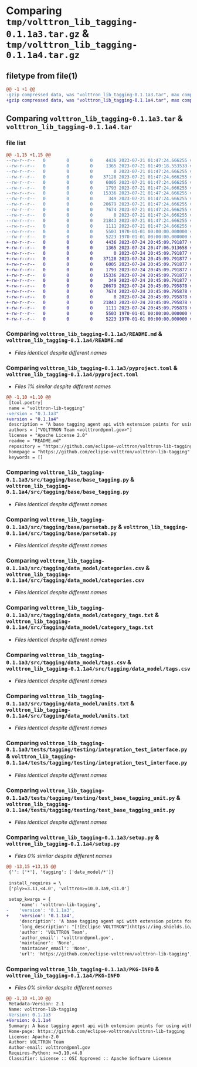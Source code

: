 # Comparing `tmp/volttron_lib_tagging-0.1.1a3.tar.gz` & `tmp/volttron_lib_tagging-0.1.1a4.tar.gz`

## filetype from file(1)

```diff
@@ -1 +1 @@
-gzip compressed data, was "volttron_lib_tagging-0.1.1a3.tar", max compression
+gzip compressed data, was "volttron_lib_tagging-0.1.1a4.tar", max compression
```

## Comparing `volttron_lib_tagging-0.1.1a3.tar` & `volttron_lib_tagging-0.1.1a4.tar`

### file list

```diff
@@ -1,15 +1,15 @@
--rw-r--r--   0        0        0     4436 2023-07-21 01:47:24.666255 volttron_lib_tagging-0.1.1a3/README.md
--rw-r--r--   0        0        0     1365 2023-07-21 01:49:18.553533 volttron_lib_tagging-0.1.1a3/pyproject.toml
--rw-r--r--   0        0        0        0 2023-07-21 01:47:24.666255 volttron_lib_tagging-0.1.1a3/src/tagging/base/__init__.py
--rw-r--r--   0        0        0    37128 2023-07-21 01:47:24.666255 volttron_lib_tagging-0.1.1a3/src/tagging/base/base_tagging.py
--rw-r--r--   0        0        0     6005 2023-07-21 01:47:24.666255 volttron_lib_tagging-0.1.1a3/src/tagging/base/parsetab.py
--rw-r--r--   0        0        0     1793 2023-07-21 01:47:24.666255 volttron_lib_tagging-0.1.1a3/src/tagging/data_model/categories.csv
--rw-r--r--   0        0        0    15336 2023-07-21 01:47:24.666255 volttron_lib_tagging-0.1.1a3/src/tagging/data_model/category_tags.txt
--rw-r--r--   0        0        0      349 2023-07-21 01:47:24.666255 volttron_lib_tagging-0.1.1a3/src/tagging/data_model/tag_refs.csv
--rw-r--r--   0        0        0    20679 2023-07-21 01:47:24.666255 volttron_lib_tagging-0.1.1a3/src/tagging/data_model/tags.csv
--rw-r--r--   0        0        0     7674 2023-07-21 01:47:24.666255 volttron_lib_tagging-0.1.1a3/src/tagging/data_model/units.txt
--rw-r--r--   0        0        0        0 2023-07-21 01:47:24.666255 volttron_lib_tagging-0.1.1a3/tests/tagging/testing/__init__.py
--rw-r--r--   0        0        0    21843 2023-07-21 01:47:24.666255 volttron_lib_tagging-0.1.1a3/tests/tagging/testing/integration_test_interface.py
--rw-r--r--   0        0        0     1111 2023-07-21 01:47:24.666255 volttron_lib_tagging-0.1.1a3/tests/tagging/testing/test_base_tagging_unit.py
--rw-r--r--   0        0        0     5503 1970-01-01 00:00:00.000000 volttron_lib_tagging-0.1.1a3/setup.py
--rw-r--r--   0        0        0     5223 1970-01-01 00:00:00.000000 volttron_lib_tagging-0.1.1a3/PKG-INFO
+-rw-r--r--   0        0        0     4436 2023-07-24 20:45:09.791877 volttron_lib_tagging-0.1.1a4/README.md
+-rw-r--r--   0        0        0     1365 2023-07-24 20:47:06.913658 volttron_lib_tagging-0.1.1a4/pyproject.toml
+-rw-r--r--   0        0        0        0 2023-07-24 20:45:09.791877 volttron_lib_tagging-0.1.1a4/src/tagging/base/__init__.py
+-rw-r--r--   0        0        0    37128 2023-07-24 20:45:09.791877 volttron_lib_tagging-0.1.1a4/src/tagging/base/base_tagging.py
+-rw-r--r--   0        0        0     6005 2023-07-24 20:45:09.791877 volttron_lib_tagging-0.1.1a4/src/tagging/base/parsetab.py
+-rw-r--r--   0        0        0     1793 2023-07-24 20:45:09.791877 volttron_lib_tagging-0.1.1a4/src/tagging/data_model/categories.csv
+-rw-r--r--   0        0        0    15336 2023-07-24 20:45:09.791877 volttron_lib_tagging-0.1.1a4/src/tagging/data_model/category_tags.txt
+-rw-r--r--   0        0        0      349 2023-07-24 20:45:09.791877 volttron_lib_tagging-0.1.1a4/src/tagging/data_model/tag_refs.csv
+-rw-r--r--   0        0        0    20679 2023-07-24 20:45:09.795878 volttron_lib_tagging-0.1.1a4/src/tagging/data_model/tags.csv
+-rw-r--r--   0        0        0     7674 2023-07-24 20:45:09.795878 volttron_lib_tagging-0.1.1a4/src/tagging/data_model/units.txt
+-rw-r--r--   0        0        0        0 2023-07-24 20:45:09.795878 volttron_lib_tagging-0.1.1a4/tests/tagging/testing/__init__.py
+-rw-r--r--   0        0        0    21843 2023-07-24 20:45:09.795878 volttron_lib_tagging-0.1.1a4/tests/tagging/testing/integration_test_interface.py
+-rw-r--r--   0        0        0     1111 2023-07-24 20:45:09.795878 volttron_lib_tagging-0.1.1a4/tests/tagging/testing/test_base_tagging_unit.py
+-rw-r--r--   0        0        0     5503 1970-01-01 00:00:00.000000 volttron_lib_tagging-0.1.1a4/setup.py
+-rw-r--r--   0        0        0     5223 1970-01-01 00:00:00.000000 volttron_lib_tagging-0.1.1a4/PKG-INFO
```

### Comparing `volttron_lib_tagging-0.1.1a3/README.md` & `volttron_lib_tagging-0.1.1a4/README.md`

 * *Files identical despite different names*

### Comparing `volttron_lib_tagging-0.1.1a3/pyproject.toml` & `volttron_lib_tagging-0.1.1a4/pyproject.toml`

 * *Files 1% similar despite different names*

```diff
@@ -1,10 +1,10 @@
 [tool.poetry]
 name = "volttron-lib-tagging"
-version = "0.1.1a3"
+version = "0.1.1a4"
 description = "A base tagging agent api with extension points for using with the VOLTTRON platform. This base agent works with Haystack 3 tags"
 authors = ["VOLTTRON Team <volttron@pnnl.gov>"]
 license = "Apache License 2.0"
 readme = "README.md"
 repository = "https://github.com/eclipse-volttron/volttron-lib-tagging"
 homepage = "https://github.com/eclipse-volttron/volttron-lib-tagging"
 keywords = []
```

### Comparing `volttron_lib_tagging-0.1.1a3/src/tagging/base/base_tagging.py` & `volttron_lib_tagging-0.1.1a4/src/tagging/base/base_tagging.py`

 * *Files identical despite different names*

### Comparing `volttron_lib_tagging-0.1.1a3/src/tagging/base/parsetab.py` & `volttron_lib_tagging-0.1.1a4/src/tagging/base/parsetab.py`

 * *Files identical despite different names*

### Comparing `volttron_lib_tagging-0.1.1a3/src/tagging/data_model/categories.csv` & `volttron_lib_tagging-0.1.1a4/src/tagging/data_model/categories.csv`

 * *Files identical despite different names*

### Comparing `volttron_lib_tagging-0.1.1a3/src/tagging/data_model/category_tags.txt` & `volttron_lib_tagging-0.1.1a4/src/tagging/data_model/category_tags.txt`

 * *Files identical despite different names*

### Comparing `volttron_lib_tagging-0.1.1a3/src/tagging/data_model/tags.csv` & `volttron_lib_tagging-0.1.1a4/src/tagging/data_model/tags.csv`

 * *Files identical despite different names*

### Comparing `volttron_lib_tagging-0.1.1a3/src/tagging/data_model/units.txt` & `volttron_lib_tagging-0.1.1a4/src/tagging/data_model/units.txt`

 * *Files identical despite different names*

### Comparing `volttron_lib_tagging-0.1.1a3/tests/tagging/testing/integration_test_interface.py` & `volttron_lib_tagging-0.1.1a4/tests/tagging/testing/integration_test_interface.py`

 * *Files identical despite different names*

### Comparing `volttron_lib_tagging-0.1.1a3/tests/tagging/testing/test_base_tagging_unit.py` & `volttron_lib_tagging-0.1.1a4/tests/tagging/testing/test_base_tagging_unit.py`

 * *Files identical despite different names*

### Comparing `volttron_lib_tagging-0.1.1a3/setup.py` & `volttron_lib_tagging-0.1.1a4/setup.py`

 * *Files 0% similar despite different names*

```diff
@@ -13,15 +13,15 @@
 {'': ['*'], 'tagging': ['data_model/*']}
 
 install_requires = \
 ['ply>=3.11,<4.0', 'volttron>=10.0.3a9,<11.0']
 
 setup_kwargs = {
     'name': 'volttron-lib-tagging',
-    'version': '0.1.1a3',
+    'version': '0.1.1a4',
     'description': 'A base tagging agent api with extension points for using with the VOLTTRON platform. This base agent works with Haystack 3 tags',
     'long_description': "[![Eclipse VOLTTRON™](https://img.shields.io/badge/Eclips%20VOLTTRON--red.svg)](https://eclipse-volttron.readthedocs.io/en/latest/)\n![Python 3.10](https://img.shields.io/badge/python-3.10-blue.svg)\n![Python 3.11](https://img.shields.io/badge/python-3.11-blue.svg)\n[![Run Pytests](https://github.com/eclipse-volttron/volttron-lib-tagging/actions/workflows/run-tests.yml/badge.svg)](https://github.com/eclipse-volttron/volttron-lib-tagging/actions/workflows/run-tests.yml)\n[![pypi version](https://img.shields.io/pypi/v/volttron-lib-tagging.svg)](https://pypi.org/project/volttron-lib-tagging/)\n\nVOLTTRON base tagging library that provide common tagging api for users to associate haystack based tags and values to \ntopic names and topic name prefixes. Implementing agents can persist tags in specific data store. \n\nTags used by this library have to be pre-defined in a resource file at volttron_data/tagging_resources. The\nlibrary validates against this predefined list of tags every time user add tags to topics. Tags can be added to one \ntopic at a time or multiple topics by using a topic name pattern(regular expression). This library uses tags from \n[project haystack](https://project-haystack.org/) and adds a few custom tags for campus and VOLTTRON point name.\n\nEach tag has an associated value and users can query for topic names based tags and its values using a simplified \nsql-like query string. Queries can specify tag names with values or tags without values for boolean tags(markers). \nQueries can combine multiple conditions with keyword AND, and OR, and use the keyword NOT to negate a conditions.\n\n## Requirements\n\n - Python >= 3.10\n\n## Installation\n\nThis library can be installed using ```pip install volttron-lib-tagging```. However, this is not necessary. Any \nimplementing tagging agent that uses this library will automatically install it as part of its installation. \nFor example,  installing [SQLiteTaggingAgent](https://github.com/eclipse-volttron/volttron-sqlite-tagging) will \nautomatically install volttron-lib-tagging into the same python environment\n\n## Dependencies and Limitations\n\n1. When adding tags to topics this library calls the platform.historian's (or a configured historian's) \n   get_topic_list and hence requires a platform.historian or configured historian to be running, but it doesn't require \n   the historian to use sqlite3 or any specific database. It requires historian to be running only for using this \n   api (add_tags) and does not require historian to be running for any other api. \n2. Resource files that provides the list of valid tags is mandatory and should be in \n   data_model/tags.csv\n3. Tagging library only provides APIs to query for topic names based on tags. Once the list of topic names is retrieved, \n   users should use the historian APIs to get the data corresponding to those topics. \n4. Current version of tagging library does not support versioning of tag/values. When tags values are set it will \n   overwrite any existing tag entries in the database\n\n## Development\n\nPlease see the following for contributing guidelines [contributing](https://github.com/eclipse-volttron/volttron-core/blob/develop/CONTRIBUTING.md).\n\nPlease see the following helpful guide about [developing modular VOLTTRON agents](https://github.com/eclipse-volttron/volttron-core/blob/develop/DEVELOPING_ON_MODULAR.md)\n\n# Disclaimer Notice\n\nThis material was prepared as an account of work sponsored by an agency of the\nUnited States Government.  Neither the United States Government nor the United\nStates Department of Energy, nor Battelle, nor any of their employees, nor any\njurisdiction or organization that has cooperated in the development of these\nmaterials, makes any warranty, express or implied, or assumes any legal\nliability or responsibility for the accuracy, completeness, or usefulness or any\ninformation, apparatus, product, software, or process disclosed, or represents\nthat its use would not infringe privately owned rights.\n\nReference herein to any specific commercial product, process, or service by\ntrade name, trademark, manufacturer, or otherwise does not necessarily\nconstitute or imply its endorsement, recommendation, or favoring by the United\nStates Government or any agency thereof, or Battelle Memorial Institute. The\nviews and opinions of authors expressed herein do not necessarily state or\nreflect those of the United States Government or any agency thereof.\n",
     'author': 'VOLTTRON Team',
     'author_email': 'volttron@pnnl.gov',
     'maintainer': 'None',
     'maintainer_email': 'None',
     'url': 'https://github.com/eclipse-volttron/volttron-lib-tagging',
```

### Comparing `volttron_lib_tagging-0.1.1a3/PKG-INFO` & `volttron_lib_tagging-0.1.1a4/PKG-INFO`

 * *Files 0% similar despite different names*

```diff
@@ -1,10 +1,10 @@
 Metadata-Version: 2.1
 Name: volttron-lib-tagging
-Version: 0.1.1a3
+Version: 0.1.1a4
 Summary: A base tagging agent api with extension points for using with the VOLTTRON platform. This base agent works with Haystack 3 tags
 Home-page: https://github.com/eclipse-volttron/volttron-lib-tagging
 License: Apache-2.0
 Author: VOLTTRON Team
 Author-email: volttron@pnnl.gov
 Requires-Python: >=3.10,<4.0
 Classifier: License :: OSI Approved :: Apache Software License
```

